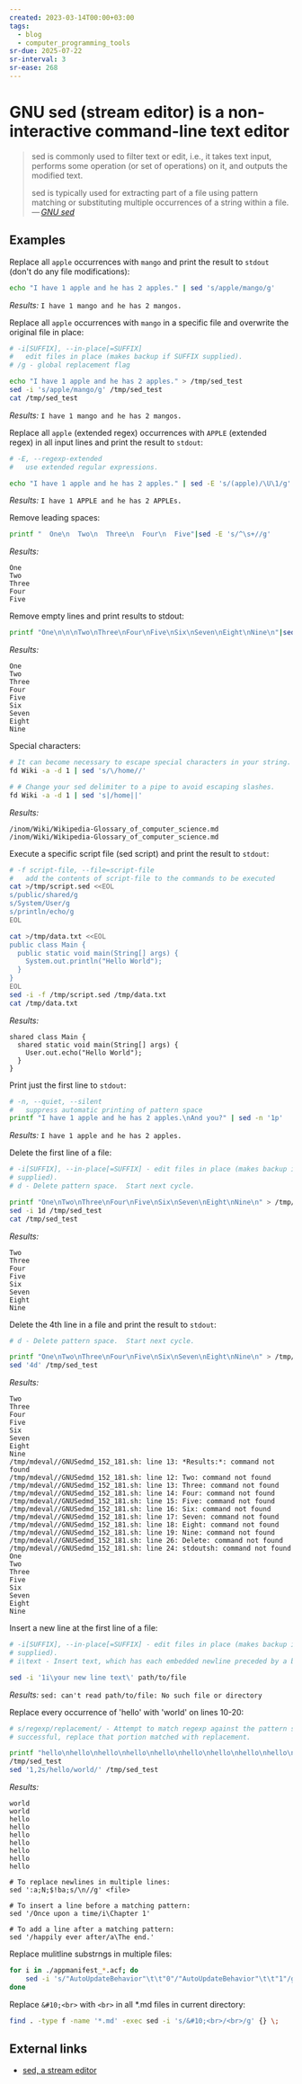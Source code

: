 ```yaml
---
created: 2023-03-14T00:00+03:00
tags:
  - blog
  - computer_programming_tools
sr-due: 2025-07-22
sr-interval: 3
sr-ease: 268
---
```


# GNU sed (stream editor) is a non-interactive command-line text editor

> sed is commonly used to filter text or edit, i.e., it takes text input,
> performs some operation (or set of operations) on it, and outputs the modified
> text.
>
> sed is typically used for extracting part of a file using pattern matching or
> substituting multiple occurrences of a string within a file.\
> — <cite>[GNU sed](https://www.gnu.org/software/sed/)</cite>

## Examples

Replace all `apple` occurrences with `mango` and print the result to `stdout`
(don't do any file modifications):
<br class="f">
```sh
echo "I have 1 apple and he has 2 apples." | sed 's/apple/mango/g'
```

*Results:* `I have 1 mango and he has 2 mangos.`

Replace all `apple` occurrences with `mango` in a
specific file and overwrite the original file in place:

```sh
# -i[SUFFIX], --in-place[=SUFFIX]
#   edit files in place (makes backup if SUFFIX supplied).
# /g - global replacement flag

echo "I have 1 apple and he has 2 apples." > /tmp/sed_test
sed -i 's/apple/mango/g' /tmp/sed_test
cat /tmp/sed_test
```

*Results:* `I have 1 mango and he has 2 mangos.`

Replace all `apple` (extended regex) occurrences with `APPLE` (extended regex)
in all input lines and print the result to `stdout`:
<br class="f">
```sh
# -E, --regexp-extended
#   use extended regular expressions.

echo "I have 1 apple and he has 2 apples." | sed -E 's/(apple)/\U\1/g'
```

*Results:* `I have 1 APPLE and he has 2 APPLEs.`

Remove leading spaces:

```sh
printf "  One\n  Two\n  Three\n  Four\n  Five"|sed -E 's/^\s+//g'
```

*Results:*
```
One
Two
Three
Four
Five
```

Remove empty lines and print results to stdout:

```sh
printf "One\n\n\nTwo\nThree\nFour\nFive\nSix\nSeven\nEight\nNine\n"|sed '/^$/d'
```

*Results:*
```
One
Two
Three
Four
Five
Six
Seven
Eight
Nine
```

Special characters:

```sh
# It can become necessary to escape special characters in your string.
fd Wiki -a -d 1 | sed 's/\/home//'

# # Change your sed delimiter to a pipe to avoid escaping slashes.
fd Wiki -a -d 1 | sed 's|/home||'
```

*Results:*
```
/inom/Wiki/Wikipedia-Glossary_of_computer_science.md
/inom/Wiki/Wikipedia-Glossary_of_computer_science.md
```

Execute a specific script file (sed script) and print the result to `stdout`:

```sh
# -f script-file, --file=script-file
#   add the contents of script-file to the commands to be executed
cat >/tmp/script.sed <<EOL
s/public/shared/g
s/System/User/g
s/println/echo/g
EOL

cat >/tmp/data.txt <<EOL
public class Main {
  public static void main(String[] args) {
    System.out.println("Hello World");
  }
}
EOL
sed -i -f /tmp/script.sed /tmp/data.txt
cat /tmp/data.txt
```

*Results:*
```
shared class Main {
  shared static void main(String[] args) {
    User.out.echo("Hello World");
  }
}
```

Print just the first line to `stdout`:

```sh
# -n, --quiet, --silent
#   suppress automatic printing of pattern space
printf "I have 1 apple and he has 2 apples.\nAnd you?" | sed -n '1p'
```

*Results:* `I have 1 apple and he has 2 apples.`

Delete the first line of a file:

```sh
# -i[SUFFIX], --in-place[=SUFFIX] - edit files in place (makes backup if SUFFIX
# supplied).
# d - Delete pattern space.  Start next cycle.

printf "One\nTwo\nThree\nFour\nFive\nSix\nSeven\nEight\nNine\n" > /tmp/sed_test
sed -i 1d /tmp/sed_test
cat /tmp/sed_test
```

*Results:*
```
Two
Three
Four
Five
Six
Seven
Eight
Nine
```

Delete the 4th line in a file and print the result to `stdout`:

```sh
# d - Delete pattern space.  Start next cycle.

printf "One\nTwo\nThree\nFour\nFive\nSix\nSeven\nEight\nNine\n" > /tmp/sed_test
sed '4d' /tmp/sed_test
```

*Results:*
```
Two
Three
Four
Five
Six
Seven
Eight
Nine
/tmp/mdeval//GNUSedmd_152_181.sh: line 13: *Results:*: command not found
/tmp/mdeval//GNUSedmd_152_181.sh: line 12: Two: command not found
/tmp/mdeval//GNUSedmd_152_181.sh: line 13: Three: command not found
/tmp/mdeval//GNUSedmd_152_181.sh: line 14: Four: command not found
/tmp/mdeval//GNUSedmd_152_181.sh: line 15: Five: command not found
/tmp/mdeval//GNUSedmd_152_181.sh: line 16: Six: command not found
/tmp/mdeval//GNUSedmd_152_181.sh: line 17: Seven: command not found
/tmp/mdeval//GNUSedmd_152_181.sh: line 18: Eight: command not found
/tmp/mdeval//GNUSedmd_152_181.sh: line 19: Nine: command not found
/tmp/mdeval//GNUSedmd_152_181.sh: line 26: Delete: command not found
/tmp/mdeval//GNUSedmd_152_181.sh: line 24: stdoutsh: command not found
One
Two
Three
Five
Six
Seven
Eight
Nine
```

Insert a new line at the first line of a file:

```sh
# -i[SUFFIX], --in-place[=SUFFIX] - edit files in place (makes backup if SUFFIX
# supplied).
# i\text - Insert text, which has each embedded newline preceded by a backslash.

sed -i '1i\your new line text\' path/to/file
```

*Results:* `sed: can't read path/to/file: No such file or directory`

Replace every occurrence of 'hello' with 'world' on lines 10-20:

```sh
# s/regexp/replacement/ - Attempt to match regexp against the pattern space.  If
# successful, replace that portion matched with replacement.

printf "hello\nhello\nhello\nhello\nhello\nhello\nhello\nhello\nhello\n" >\
/tmp/sed_test
sed '1,2s/hello/world/' /tmp/sed_test
```

*Results:*
```
world
world
hello
hello
hello
hello
hello
hello
hello
```

```
# To replace newlines in multiple lines:
sed ':a;N;$!ba;s/\n//g' <file>

# To insert a line before a matching pattern:
sed '/Once upon a time/i\Chapter 1'

# To add a line after a matching pattern:
sed '/happily ever after/a\The end.'
```

Replace mulitline substrngs in multiple files:

```sh
for i in ./appmanifest_*.acf; do
    sed -i 's/"AutoUpdateBehavior"\t\t"0"/"AutoUpdateBehavior"\t\t"1"/g' $i;
done
```

Replace `&#10;<br>` with `<br>` in all *.md files in current directory:

```sh
find . -type f -name '*.md' -exec sed -i 's/&#10;<br>/<br>/g' {} \;
```

## External links

- [sed, a stream editor](https://www.gnu.org/software/sed/manual/sed.html)
